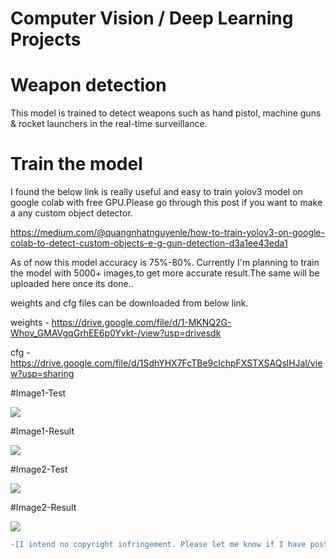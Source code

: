 # Computer Vision / Deep Learning Projects
# Weapon detection 


This model is trained to detect weapons such as hand pistol, machine guns & rocket launchers in the real-time surveillance.

# Train the model

I found the below link is really useful and easy to train yolov3 model on google colab with free GPU.Please go through this post if you want to make a any custom object detector.

https://medium.com/@quangnhatnguyenle/how-to-train-yolov3-on-google-colab-to-detect-custom-objects-e-g-gun-detection-d3a1ee43eda1

As of now this model accuracy is 75%-80%. Currently I'm planning to train the model with 5000+ images,to get more accurate result.The same will be uploaded here once its done..  

weights and cfg files can be downloaded from below link.

weights - https://drive.google.com/file/d/1-MKNQ2G-Whov_GMAVgqGrhEE6p0Yvkt-/view?usp=drivesdk

cfg - https://drive.google.com/file/d/1SdhYHX7FcTBe9clchpFXSTXSAQslHJal/view?usp=sharing 

#Image1-Test

![](https://github.com/ajai4v/Weapon_Detection/blob/master/images/1018.jpg)

#Image1-Result

![](https://github.com/ajai4v/Weapon_Detection/blob/master/images/image1-output.png)

#Image2-Test

![](https://github.com/ajai4v/Weapon_Detection/blob/master/images/image2.jpg)

#Image2-Result

![](https://github.com/ajai4v/Weapon_Detection/blob/master/images/image2-output.png)

```diff
-[I intend no copyright infringement. Please let me know if I have posted something of yours & you'd like it removed]-
